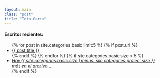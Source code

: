 ```yaml
---
layout: main
class: "post"
title: "Toto Garza"
---
```


<h4>
Escritos recientes:
</h4>
<ul class='big-list'>
    {% for post in site.categories.basic limit:5 %}
        {% if post.url %}
        <li><a title='{{post.date}}' href='{{ post.url }}'>{{ post.title }}</a></li>
        {% endif %}
    {% endfor %}
    {% if site.categories.basic.size > 5 %}
    <li><em><a href='/archivo'>Hay {{ site.categories.basic.size | minus: site.categories.project.size  }} más en el archivo…</a></em></li>
    {% endif %}

</ul>
